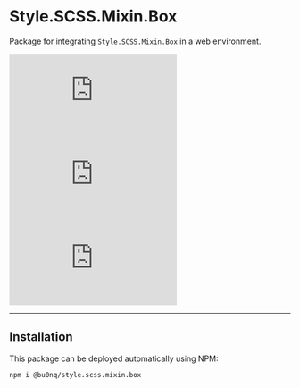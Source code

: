 # Style.SCSS.Mixin.Box

Package for integrating `Style.SCSS.Mixin.Box` in a web environment.

![npm](https://img.shields.io/npm/v/@bu0nq/style.scss.mixin.box?style=for-the-badge)
![npm](https://img.shields.io/npm/dm/@bu0nq/style.scss.mixin.box?style=for-the-badge)
![npm](https://img.shields.io/npm/dt/@bu0nq/style.scss.mixin.box?style=for-the-badge)
___

## Installation

This package can be deployed automatically using NPM:

```
npm i @bu0nq/style.scss.mixin.box
```
